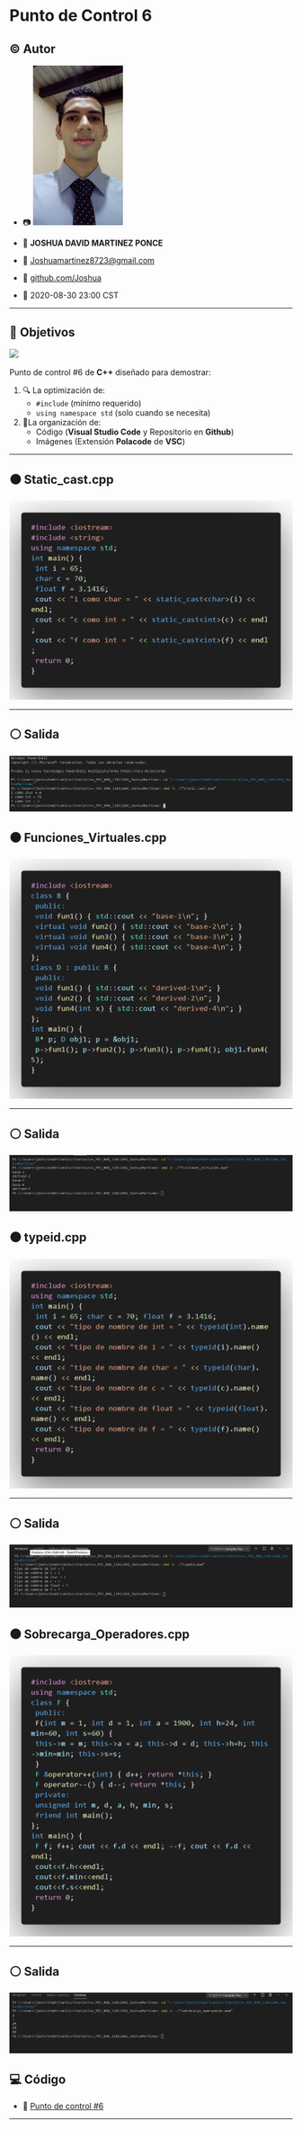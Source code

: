 # Punto de Control 6

## :copyright: Autor

- :camera: <img src="imagenes/Mi_foto.jpg" width="160px">

- :older_man: **JOSHUA DAVID MARTINEZ PONCE**
- :e-mail: Joshuamartinez8723@gmail.com
- :link: [github.com/Joshua](https://github.com/)
- :calendar: 2020-08-30 23:00 CST

---

## :dart: Objetivos

![](images/c++.png)

Punto de control #6 de **C++** diseñado para demostrar:

1. :mag: La optimización de:
   - `#include` (mínimo requerido)
   - `using namespace std` (solo cuando se necesita)
2. :open_file_folder:La organización de:
   - Código (**Visual Studio Code** y Repositorio en **Github**)
   - Imágenes (Extensión **Polacode** de **VSC**)
   

---

## :black_circle: Static_cast.cpp

![](imagenes/static_cast.png)

---


## :white_circle: Salida 

![](imagenes/static_cast_salida.png)

## :black_circle: Funciones_Virtuales.cpp

![](imagenes/Funciones_virtuales.png)

---

## :white_circle: Salida 

![](imagenes/salida_funciones_virtuales.png)

## :black_circle: typeid.cpp

![](imagenes/typeid.png)

---

## :white_circle: Salida

![](imagenes/salida_typeid.png)

## :black_circle: Sobrecarga_Operadores.cpp

![](imagenes/sobrecarga_operadores.png)

---

##  :white_circle:  Salida

![](imagenes/salida_sobrecarga_operadores.png)



## :computer: Código

- :blue_book: [Punto de control #6](https://github.com/JoshuaMartinez30/C-_PDC_-06.git)

---